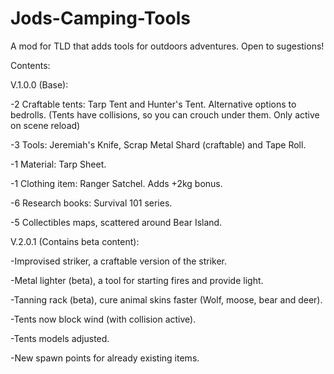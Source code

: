 # Jods-Camping-Tools
A mod for TLD that adds tools for outdoors adventures. Open to sugestions!

Contents:

V.1.0.0 (Base):

-2 Craftable tents: Tarp Tent and Hunter's Tent. Alternative options to bedrolls. (Tents have collisions, so you can crouch under them. Only active on scene reload)

-3 Tools: Jeremiah's Knife, Scrap Metal Shard (craftable) and Tape Roll.

-1 Material: Tarp Sheet.

-1 Clothing item: Ranger Satchel. Adds +2kg bonus.

-6 Research books: Survival 101 series.

-5 Collectibles maps, scattered around Bear Island.

V.2.0.1 (Contains beta content):

-Improvised striker, a craftable version of the striker.

-Metal lighter (beta), a tool for starting fires and provide light.

-Tanning rack (beta), cure animal skins faster (Wolf, moose, bear and deer).

-Tents now block wind (with collision active).

-Tents models adjusted.

-New spawn points for already existing items.
